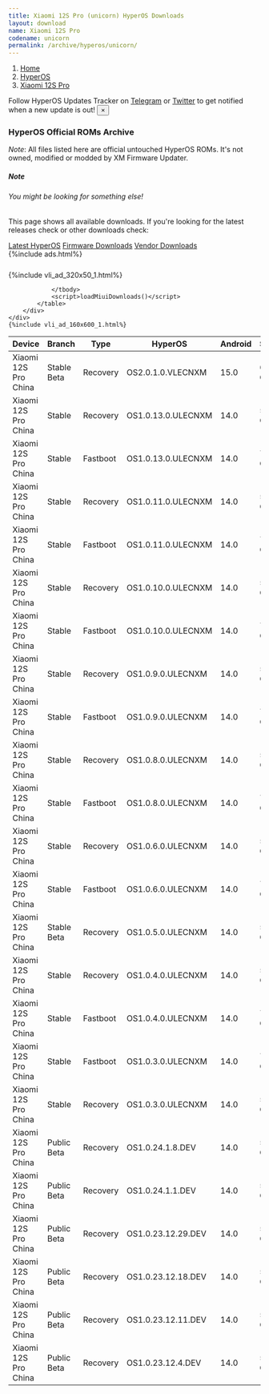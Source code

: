 ```yaml
---
title: Xiaomi 12S Pro (unicorn) HyperOS Downloads
layout: download
name: Xiaomi 12S Pro
codename: unicorn
permalink: /archive/hyperos/unicorn/
---
```

<nav aria-label="breadcrumb">
    <ol class="breadcrumb">
        <li class="breadcrumb-item"><a href="/">Home</a></li>
        <li class="breadcrumb-item"><a href="/hyperos/">HyperOS</a></li>
        <li class="breadcrumb-item active" aria-current="page"><a href="/hyperos/unicorn/">Xiaomi 12S Pro</a></li>
    </ol>
</nav>
<div class="alert alert-primary alert-dismissible fade show" role="alert">
    Follow HyperOS Updates Tracker on <a href="https://t.me/MIUIUpdatesTracker" class="alert-link">Telegram</a>
     or <a href="https://twitter.com/MiFwUpdater" class="alert-link">Twitter</a> to get notified when a new update is out!
    <button type="button" class="close" data-dismiss="alert" aria-label="Close">
        <span aria-hidden="true">&times;</span>
    </button>
</div>

### HyperOS Official ROMs Archive
*Note*: All files listed here are official untouched HyperOS ROMs. It's not owned, modified or modded by XM Firmware Updater.
<div class="card">
  <div class="card-body">
    <h5 class="card-title">Note</h5>
    <h6 class="card-subtitle mb-2 text-muted">You might be looking for something else!</h6>
    <p class="card-text">This page shows all available downloads.
     If you're looking for the latest releases check or other downloads check:</p>
    <a href="/hyperos/unicorn/" class="card-link">Latest HyperOS</a>
    <a href="/firmware/unicorn/" class="card-link">Firmware Downloads</a>
    <a href="/vendor/unicorn/" class="card-link">Vendor Downloads</a>
  </div>
</div>
{%include ads.html%}
<div class="row justify-content-center">
    <div class="col-10">
        <div class="table-responsive-md" style="margin-top: 25px;">
            {%include vli_ad_320x50_1.html%}
            <table id="miui" class="display dt-responsive nowrap compact table table-striped table-hover table-sm">
                <thead class="thead-dark">
                    <tr>
                        <th data-ref="device">Device</th>
                        <th data-ref="branch">Branch</th>
                        <th data-ref="type">Type</th>
                        <th data-ref="miui">HyperOS</th>
                        <th data-ref="android">Android</th>
                        <th data-ref="size">Size</th>
                        <th data-ref="size">Date</th>
                        <th data-ref="link">Link</th>
                    </tr>
                </thead>
                <tbody>
                <tr><td>Xiaomi 12S Pro China</td><td>Stable Beta</td><td>Recovery</td><td>OS2.0.1.0.VLECNXM</td><td>15.0</td><td>6.2 GB</td><td>2025-01-15</td><td><a href="/hyperos/unicorn/stable beta/OS2.0.1.0.VLECNXM/">Download</a></td></tr>
<tr><td>Xiaomi 12S Pro China</td><td>Stable</td><td>Recovery</td><td>OS1.0.13.0.ULECNXM</td><td>14.0</td><td>5.9 GB</td><td>2024-12-23</td><td><a href="/hyperos/unicorn/stable/OS1.0.13.0.ULECNXM/">Download</a></td></tr>
<tr><td>Xiaomi 12S Pro China</td><td>Stable</td><td>Fastboot</td><td>OS1.0.13.0.ULECNXM</td><td>14.0</td><td>7.6 GB</td><td>2024-12-10</td><td><a href="/hyperos/unicorn/stable/OS1.0.13.0.ULECNXM/">Download</a></td></tr>
<tr><td>Xiaomi 12S Pro China</td><td>Stable</td><td>Recovery</td><td>OS1.0.11.0.ULECNXM</td><td>14.0</td><td>5.9 GB</td><td>2024-11-14</td><td><a href="/hyperos/unicorn/stable/OS1.0.11.0.ULECNXM/">Download</a></td></tr>
<tr><td>Xiaomi 12S Pro China</td><td>Stable</td><td>Fastboot</td><td>OS1.0.11.0.ULECNXM</td><td>14.0</td><td>7.6 GB</td><td>2024-11-07</td><td><a href="/hyperos/unicorn/stable/OS1.0.11.0.ULECNXM/">Download</a></td></tr>
<tr><td>Xiaomi 12S Pro China</td><td>Stable</td><td>Recovery</td><td>OS1.0.10.0.ULECNXM</td><td>14.0</td><td>5.9 GB</td><td>2024-10-17</td><td><a href="/hyperos/unicorn/stable/OS1.0.10.0.ULECNXM/">Download</a></td></tr>
<tr><td>Xiaomi 12S Pro China</td><td>Stable</td><td>Fastboot</td><td>OS1.0.10.0.ULECNXM</td><td>14.0</td><td>7.6 GB</td><td>2024-10-10</td><td><a href="/hyperos/unicorn/stable/OS1.0.10.0.ULECNXM/">Download</a></td></tr>
<tr><td>Xiaomi 12S Pro China</td><td>Stable</td><td>Recovery</td><td>OS1.0.9.0.ULECNXM</td><td>14.0</td><td>5.9 GB</td><td>2024-09-12</td><td><a href="/hyperos/unicorn/stable/OS1.0.9.0.ULECNXM/">Download</a></td></tr>
<tr><td>Xiaomi 12S Pro China</td><td>Stable</td><td>Fastboot</td><td>OS1.0.9.0.ULECNXM</td><td>14.0</td><td>7.6 GB</td><td>2024-09-05</td><td><a href="/hyperos/unicorn/stable/OS1.0.9.0.ULECNXM/">Download</a></td></tr>
<tr><td>Xiaomi 12S Pro China</td><td>Stable</td><td>Recovery</td><td>OS1.0.8.0.ULECNXM</td><td>14.0</td><td>5.9 GB</td><td>2024-08-16</td><td><a href="/hyperos/unicorn/stable/OS1.0.8.0.ULECNXM/">Download</a></td></tr>
<tr><td>Xiaomi 12S Pro China</td><td>Stable</td><td>Fastboot</td><td>OS1.0.8.0.ULECNXM</td><td>14.0</td><td>7.6 GB</td><td>2024-08-08</td><td><a href="/hyperos/unicorn/stable/OS1.0.8.0.ULECNXM/">Download</a></td></tr>
<tr><td>Xiaomi 12S Pro China</td><td>Stable</td><td>Recovery</td><td>OS1.0.6.0.ULECNXM</td><td>14.0</td><td>5.9 GB</td><td>2024-07-18</td><td><a href="/hyperos/unicorn/stable/OS1.0.6.0.ULECNXM/">Download</a></td></tr>
<tr><td>Xiaomi 12S Pro China</td><td>Stable</td><td>Fastboot</td><td>OS1.0.6.0.ULECNXM</td><td>14.0</td><td>7.6 GB</td><td>2024-07-15</td><td><a href="/hyperos/unicorn/stable/OS1.0.6.0.ULECNXM/">Download</a></td></tr>
<tr><td>Xiaomi 12S Pro China</td><td>Stable Beta</td><td>Recovery</td><td>OS1.0.5.0.ULECNXM</td><td>14.0</td><td>5.9 GB</td><td>2024-07-08</td><td><a href="/hyperos/unicorn/stable beta/OS1.0.5.0.ULECNXM/">Download</a></td></tr>
<tr><td>Xiaomi 12S Pro China</td><td>Stable</td><td>Recovery</td><td>OS1.0.4.0.ULECNXM</td><td>14.0</td><td>5.9 GB</td><td>2024-04-08</td><td><a href="/hyperos/unicorn/stable/OS1.0.4.0.ULECNXM/">Download</a></td></tr>
<tr><td>Xiaomi 12S Pro China</td><td>Stable</td><td>Fastboot</td><td>OS1.0.4.0.ULECNXM</td><td>14.0</td><td>7.6 GB</td><td>2024-03-29</td><td><a href="/hyperos/unicorn/stable/OS1.0.4.0.ULECNXM/">Download</a></td></tr>
<tr><td>Xiaomi 12S Pro China</td><td>Stable</td><td>Fastboot</td><td>OS1.0.3.0.ULECNXM</td><td>14.0</td><td>7.6 GB</td><td>2024-02-19</td><td><a href="/hyperos/unicorn/stable/OS1.0.3.0.ULECNXM/">Download</a></td></tr>
<tr><td>Xiaomi 12S Pro China</td><td>Stable</td><td>Recovery</td><td>OS1.0.3.0.ULECNXM</td><td>14.0</td><td>5.9 GB</td><td>2024-01-25</td><td><a href="/hyperos/unicorn/stable/OS1.0.3.0.ULECNXM/">Download</a></td></tr>
<tr><td>Xiaomi 12S Pro China</td><td>Public Beta</td><td>Recovery</td><td>OS1.0.24.1.8.DEV</td><td>14.0</td><td>5.9 GB</td><td>2024-01-12</td><td><a href="/hyperos/unicorn/public beta/OS1.0.24.1.8.DEV/">Download</a></td></tr>
<tr><td>Xiaomi 12S Pro China</td><td>Public Beta</td><td>Recovery</td><td>OS1.0.24.1.1.DEV</td><td>14.0</td><td>5.9 GB</td><td>2024-01-05</td><td><a href="/hyperos/unicorn/public beta/OS1.0.24.1.1.DEV/">Download</a></td></tr>
<tr><td>Xiaomi 12S Pro China</td><td>Public Beta</td><td>Recovery</td><td>OS1.0.23.12.29.DEV</td><td>14.0</td><td>5.9 GB</td><td>2023-12-30</td><td><a href="/hyperos/unicorn/public beta/OS1.0.23.12.29.DEV/">Download</a></td></tr>
<tr><td>Xiaomi 12S Pro China</td><td>Public Beta</td><td>Recovery</td><td>OS1.0.23.12.18.DEV</td><td>14.0</td><td>5.9 GB</td><td>2023-12-22</td><td><a href="/hyperos/unicorn/public beta/OS1.0.23.12.18.DEV/">Download</a></td></tr>
<tr><td>Xiaomi 12S Pro China</td><td>Public Beta</td><td>Recovery</td><td>OS1.0.23.12.11.DEV</td><td>14.0</td><td>5.9 GB</td><td>2023-12-15</td><td><a href="/hyperos/unicorn/public beta/OS1.0.23.12.11.DEV/">Download</a></td></tr>
<tr><td>Xiaomi 12S Pro China</td><td>Public Beta</td><td>Recovery</td><td>OS1.0.23.12.4.DEV</td><td>14.0</td><td>5.9 GB</td><td>2023-12-08</td><td><a href="/hyperos/unicorn/public beta/OS1.0.23.12.4.DEV/">Download</a></td></tr>

                </tbody>
                <script>loadMiuiDownloads()</script>
            </table>
        </div>
    </div>
    {%include vli_ad_160x600_1.html%}
</div>
